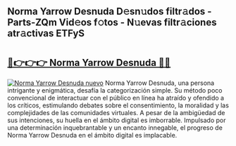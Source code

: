 ## Norma Yarrow Desnuda D𝚎sn𝚞dos filtr𝚊dos - Parts-ZQm Vid𝚎os f𝚘tos - N𝚞evas filtr𝚊ciones atr𝚊ctivas ETFyS

# <h2><a href="http://mb0mvl.tromn.icu/?c=Norma+Yarrow+Desnuda">🔗👉👉👉 Norma Yarrow Desnuda 🔗🔗</a></h2>

[![Norma Yarrow Desnuda nuevo](https://i.imgur.com/pEAQMta.gif)](http://mb0mvl.tromn.icu/?c=Norma+Yarrow+Desnuda)
Norma Yarrow Desnuda, una persona intrigante y enigmática, desafía la categorización simple. Su método poco convencional de interactuar con el público en línea ha atraído y ofendido a los críticos, estimulando debates sobre el consentimiento, la moralidad y las complejidades de las comunidades virtuales. A pesar de la ambigüedad de sus intenciones, su huella en el ámbito digital es imborrable. Impulsado por una determinación inquebrantable y un encanto innegable, el progreso de Norma Yarrow Desnuda en el ámbito digital es implacable.
